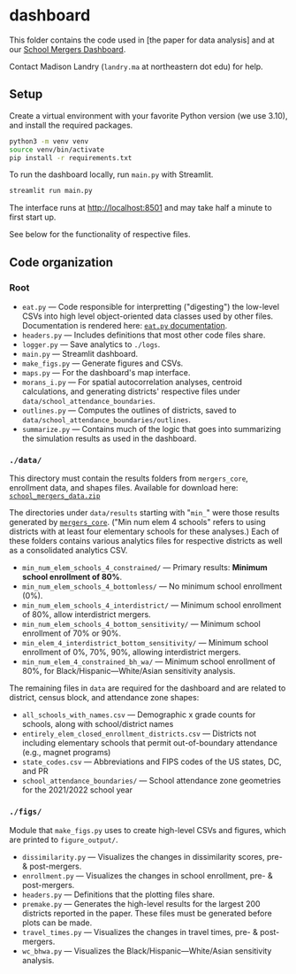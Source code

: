 # dashboard

This folder contains the code used in [the paper for data analysis] and at our [School Mergers Dashboard](https://mergers.schooldiversity.org/).

Contact Madison Landry (`landry.ma` at northeastern dot edu) for help.

## Setup

Create a virtual environment with your favorite Python version (we use 3.10), and install the required packages.

```bash
python3 -m venv venv
source venv/bin/activate
pip install -r requirements.txt
```

To run the dashboard locally, run `main.py` with Streamlit.

```bash
streamlit run main.py
```

The interface runs at <http://localhost:8501> and may take half a minute to first start up.

See below for the functionality of respective files.

## Code organization

### Root

* `eat.py` — Code responsible for interpretting ("digesting") the low-level CSVs into high level object-oriented data classes used by other files. Documentation is rendered here: [`eat.py` documentation](https://web.mit.edu/almonds/www/mergers/).
* `headers.py` — Includes definitions that most other code files share.
* `logger.py` — Save analytics to `./logs`.
* `main.py` — Streamlit dashboard.
* `make_figs.py` — Generate figures and CSVs.
* `maps.py` — For the dashboard's map interface.
* `morans_i.py` — For spatial autocorrelation analyses, centroid calculations, and generating districts' respective files under `data/school_attendance_boundaries`.
* `outlines.py` — Computes the outlines of districts, saved to `data/school_attendance_boundaries/outlines`.
* `summarize.py` — Contains much of the logic that goes into summarizing the simulation results as used in the dashboard.

### `./data/`

This directory must contain the results folders from `mergers_core`, enrollment data, and shapes files. Available for download here: [`school_mergers_data.zip`](https://plural-connections.s3.us-east-1.amazonaws.com/school-mergers/school_mergers_data.zip)

The directories under `data/results` starting with "`min_`" were those results generated by [`mergers_core`](../mergers_core/README.md).  ("Min num elem 4 schools" refers to using districts with at least four elementary schools for these analyses.)  Each of these folders contains various analytics files for respective districts as well as a consolidated analytics CSV.

* `min_num_elem_schools_4_constrained/` — Primary results: **Minimum school enrollment of 80%**.
* `min_num_elem_schools_4_bottomless/` — No minimum school enrollment (0%).
* `min_num_elem_schools_4_interdistrict/` — Minimum school enrollment of 80%, allow interdistrict mergers.
* `min_num_elem_schools_4_bottom_sensitivity/` — Minimum school enrollment of 70% or 90%.
* `min_elem_4_interdistrict_bottom_sensitivity/` — Minimum school enrollment of 0%, 70%, 90%, allowing interdistrict mergers.
* `min_num_elem_4_constrained_bh_wa/` — Minimum school enrollment of 80%, for Black/Hispanic—White/Asian sensitivity analysis.

The remaining files in `data` are required for the dashboard and are related to district, census block, and attendance zone shapes:

* `all_schools_with_names.csv` — Demographic x grade counts for schools, along with school/district names
* `entirely_elem_closed_enrollment_districts.csv` — Districts not including elementary schools that permit out-of-boundary attendance (e.g., magnet programs)
* `state_codes.csv` — Abbreviations and FIPS codes of the US states, DC, and PR
* `school_attendance_boundaries/` — School attendance zone geometries for the 2021/2022 school year

### `./figs/`

Module that `make_figs.py` uses to create high-level CSVs and figures, which are printed to `figure_output/`.

* `dissimilarity.py` — Visualizes the changes in dissimilarity scores, pre- & post-mergers.
* `enrollment.py` — Visualizes the changes in school enrollment, pre- & post-mergers.
* `headers.py` — Definitions that the plotting files share.
* `premake.py` — Generates the high-level results for the largest 200 districts reported in the paper. These files must be generated before plots can be made.
* `travel_times.py` — Visualizes the changes in travel times, pre- & post-mergers.
* `wc_bhwa.py` — Visualizes the Black/Hispanic—White/Asian sensitivity analysis.
